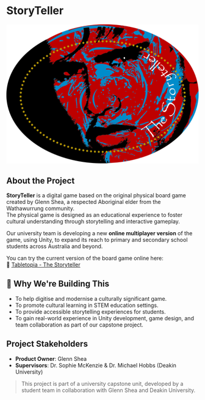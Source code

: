 # StoryTeller

![Storyteller Logo](img/Storyteller-logo.jpg)


## About the Project

**StoryTeller** is a digital game based on the original physical board game created by Glenn Shea, a respected Aboriginal elder from the Wathawurrung community.  
The physical game is designed as an educational experience to foster cultural understanding through storytelling and interactive gameplay.

Our university team is developing a new **online multiplayer version** of the game, using Unity, to expand its reach to primary and secondary school students across Australia and beyond.

You can try the current version of the board game online here:  
🔗 [Tabletopia - The Storyteller](https://tabletopia.com/games/cultural-workshop-ihp2ns/play-now)


## 🎯 Why We're Building This

- To help digitise and modernise a culturally significant game.
- To promote cultural learning in STEM education settings.
- To provide accessible storytelling experiences for students.
- To gain real-world experience in Unity development, game design, and team collaboration as part of our capstone project.


## Project Stakeholders

- **Product Owner**: Glenn Shea    
- **Supervisors**: Dr. Sophie McKenzie & Dr. Michael Hobbs (Deakin University)


> This project is part of a university capstone unit, developed by a student team in collaboration with Glenn Shea and Deakin University.

